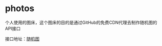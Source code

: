 # photos
个人使用的图床，这个图床的目的是通过GitHub的免费CDN代理去制作随机图的API接口

接口地址：[随机图](https://img.shyi.org/random-image/)
